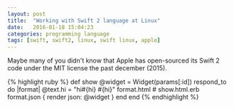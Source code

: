 ```yaml
---
layout: post
title:  "Working with Swift 2 language at Linux"
date:   2016-01-18 15:04:23
categories: programming language
tags: [swift, swift2, linux, swift linux, apple]
---
```


Maybe many of you didn't know that Apple has open-sourced its Swift 2 code under the MIT license the past december (2015).

{% highlight ruby %}
def show
  @widget = Widget(params[:id])
  respond_to do |format|
  @text.hi = "hi#{hi} #{hi}"
    format.html # show.html.erb
    format.json { render json: @widget }
  end
end
{% endhighlight %}
